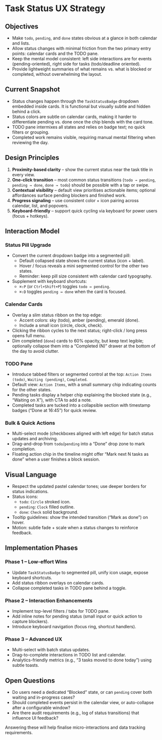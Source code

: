 # Task Status UX Strategy

## Objectives
- Make `todo`, `pending`, and `done` states obvious at a glance in both calendar and lists.
- Allow status changes with minimal friction from the two primary entry points: calendar cards and the TODO pane.
- Keep the mental model consistent: left side interactions are for events (pending-oriented), right side for tasks (todo/deadline oriented).
- Provide lightweight summaries of what remains vs. what is blocked or completed, without overwhelming the layout.

## Current Snapshot
- Status changes happen through the `TaskStatusBadge` dropdown embedded inside cards. It is functional but visually subtle and hidden behind a click.
- Status colors are subtle on calendar cards, making it harder to differentiate pending vs. done once the chip blends with the card tone.
- TODO pane intermixes all states and relies on badge text; no quick filters or grouping.
- Completed work remains visible, requiring manual mental filtering when reviewing the day.

## Design Principles
1. **Proximity-based clarity** – show the current status near the task title in every view.
2. **One-click transition** – most common status transitions (`todo → pending`, `pending → done`, `done → todo`) should be possible with a tap or swipe.
3. **Contextual visibility** – default view prioritises actionable items; optional affordances surface pending blockers and finished work.
4. **Progress signaling** – use consistent color + icon pairing across calendar, list, and popovers.
5. **Keyboard-friendly** – support quick cycling via keyboard for power users (focus + hotkeys).

## Interaction Model

### Status Pill Upgrade
- Convert the current dropdown badge into a segmented pill:
  - Default collapsed state shows the current status (icon + label).
  - Hover / focus reveals a mini segmented control for the other two states.
  - Reminder: keep pill size consistent with calendar card typography.
- Supplement with keyboard shortcuts:
  - `⌘⇧P` (or `Ctrl+Shift+P`) toggles `todo ↔ pending`.
  - `⌘⇧D` toggles `pending ↔ done` when the card is focused.

### Calendar Cards
- Overlay a slim status ribbon on the top edge:
  - Accent colors: sky (todo), amber (pending), emerald (done).
  - Include a small icon (circle, clock, check).
- Clicking the ribbon cycles to the next status; right-click / long press opens full menu.
- Dim completed (`done`) cards to 60% opacity, but keep text legible; optionally collapse them into a “Completed (N)” drawer at the bottom of the day to avoid clutter.

### TODO Pane
- Introduce tabbed filters or segmented control at the top: `Action Items (todo)`, `Waiting (pending)`, `Completed`.
- Default view: `Action Items`, with a small summary chip indicating counts for the other states.
- Pending tasks display a helper chip explaining the blocked state (e.g., “Waiting on X”), with CTA to add a note.
- Completed tasks are tucked into a collapsible section with timestamp badges (“Done at 16:45”) for quick review.

### Bulk & Quick Actions
- Multi-select mode (checkboxes aligned with left edge) for batch status updates and archiving.
- Drag-and-drop from `todo`/`pending` into a “Done” drop zone to mark completion.
- Floating action chip in the timeline might offer “Mark next N tasks as done” when a user finishes a block session.

## Visual Language
- Respect the updated pastel calendar tones; use deeper borders for status indications.
- Status icons:
  - `todo`: `Circle` stroked icon.
  - `pending`: `Clock` filled outline.
  - `done`: `Check` solid background.
- Tooltip guidelines: show the intended transition (“Mark as done”) on hover.
- Motion: subtle fade + scale when a status changes to reinforce feedback.

## Implementation Phases

### Phase 1 – Low-effort Wins
- Update `TaskStatusBadge` to segmented pill, unify icon usage, expose keyboard shortcuts.
- Add status ribbon overlays on calendar cards.
- Collapse completed tasks in TODO pane behind a toggle.

### Phase 2 – Interaction Enhancements
- Implement top-level filters / tabs for TODO pane.
- Add inline notes for pending status (small input or quick action to capture blockers).
- Introduce keyboard navigation (focus ring, shortcut handlers).

### Phase 3 – Advanced UX
- Multi-select with batch status updates.
- Drag-to-complete interactions in TODO list and calendar.
- Analytics-friendly metrics (e.g., “3 tasks moved to done today”) using subtle toasts.

## Open Questions
- Do users need a dedicated “Blocked” state, or can `pending` cover both waiting and in-progress cases?
- Should completed events persist in the calendar view, or auto-collapse after a configurable window?
- Are there audit requirements (e.g., log of status transitions) that influence UI feedback?

Answering these will help finalise micro-interactions and data tracking requirements.
